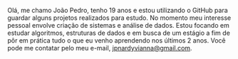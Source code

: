   Olá, me chamo João Pedro, tenho 19 anos e estou utilizando o GitHub para guardar alguns projetos realizados para estudo.
  No momento meu interesse pessoal envolve criação de sistemas e análise de dados.
  Estou focando em estudar algoritmos, estruturas de dados e em busca de um estágio a fim de pôr em prática tudo o que eu venho aprendendo nos últimos 2 anos.
  Você pode me contatar pelo meu e-mail, jpnardyvianna@gmail.com.


